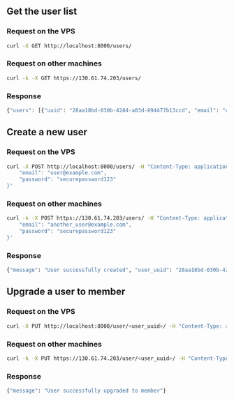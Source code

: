 ## Get the user list

### Request on the VPS

```bash
curl -X GET http://localhost:8000/users/
```

### Request on other machines

```bash
curl -k -X GET https://130.61.74.203/users/
```

### Response

```bash
{"users": [{"uuid": "28aa18bd-030b-4284-a03d-894477b13ccd", "email": "user@example.com", "password": "pbkdf2_sha256$870000$9YIU1MJRKIRFvtDW9FnCaj$y461K7CMR61RN+EPOmWnjbPaOqkT4yEkK2Ynhy4vhvQ=", "type": 3, "name": null, "address": null, "nationality": null, "request_membership": false, "phone": null, "state": true}, {"uuid": "a79dc0da-ea1d-4d4b-a45d-585d61452a47", "email": "another_user@example.com", "password": "pbkdf2_sha256$870000$038NjUk3b1AjsZSjfUP2Ko$QiGzgrkdEktI7YZ58z4mHC4tkaOTsZxJ7++ioYDdaBA=", "type": 2, "name": null, "address": null, "nationality": null, "request_membership": false, "phone": null, "state": true}]}%
```


## Create a new user

### Request on the VPS

```bash
curl -X POST http://localhost:8000/users/ -H "Content-Type: application/json" -d '{
    "email": "user@example.com",
    "password": "securepassword123"
}'
```

### Request on other machines

```bash
curl -k -X POST https://130.61.74.203/users/ -H "Content-Type: application/json" -d '{
    "email": "another_user@example.com",
    "password": "securepassword123"
}'
```

### Response

```bash
{"message": "User successfully created", "user_uuid": "28aa18bd-030b-4284-a03d-894477b13ccd"}
```


## Upgrade a user to member

### Request on the VPS

```bash
curl -X PUT http://localhost:8000/user/<user_uuid>/ -H "Content-Type: application/json"
```

### Request on other machines

```bash
curl -k -X PUT https://130.61.74.203/user/<user_uuid>/ -H "Content-Type: application/json"
```

### Response

```bash
{"message": "User successfully upgraded to member"}
```